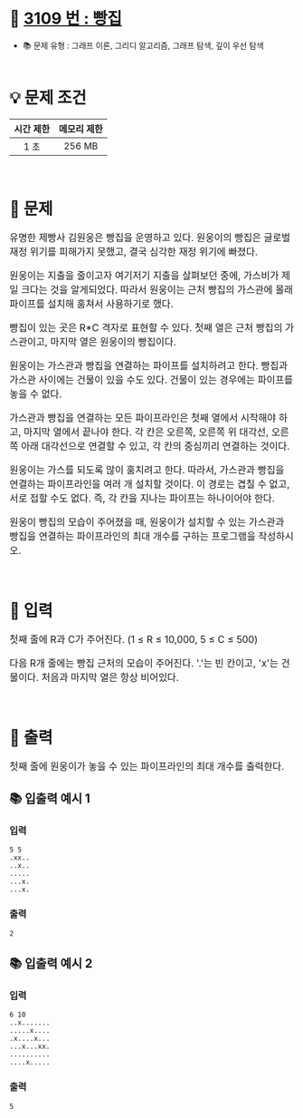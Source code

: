 # 📕 [ 3109 번 : 빵집 ](https://www.acmicpc.net/problem/3109)
- 📚 문제 유형 : 그래프 이론, 그리디 알고리즘, 그래프 탐색, 깊이 우선 탐색
  <br/><br/>

# 💡 문제 조건

| 시간 제한 | 메모리 제한 |
|:-----:|:------:|
|  1 초  | 256 MB  |
<br/>

# 📕 문제
<div style="font-size: 17px">

유명한 제빵사 김원웅은 빵집을 운영하고 있다. 원웅이의 빵집은 글로벌 재정 위기를 피해가지 못했고, 결국 심각한 재정 위기에 빠졌다.

원웅이는 지출을 줄이고자 여기저기 지출을 살펴보던 중에, 가스비가 제일 크다는 것을 알게되었다. 따라서 원웅이는 근처 빵집의 가스관에 몰래 파이프를 설치해 훔쳐서 사용하기로 했다.

빵집이 있는 곳은 R*C 격자로 표현할 수 있다. 첫째 열은 근처 빵집의 가스관이고, 마지막 열은 원웅이의 빵집이다.

원웅이는 가스관과 빵집을 연결하는 파이프를 설치하려고 한다. 빵집과 가스관 사이에는 건물이 있을 수도 있다. 건물이 있는 경우에는 파이프를 놓을 수 없다.

가스관과 빵집을 연결하는 모든 파이프라인은 첫째 열에서 시작해야 하고, 마지막 열에서 끝나야 한다. 각 칸은 오른쪽, 오른쪽 위 대각선, 오른쪽 아래 대각선으로 연결할 수 있고, 각 칸의 중심끼리 연결하는 것이다.

원웅이는 가스를 되도록 많이 훔치려고 한다. 따라서, 가스관과 빵집을 연결하는 파이프라인을 여러 개 설치할 것이다. 이 경로는 겹칠 수 없고, 서로 접할 수도 없다. 즉, 각 칸을 지나는 파이프는 하나이어야 한다.

원웅이 빵집의 모습이 주어졌을 때, 원웅이가 설치할 수 있는 가스관과 빵집을 연결하는 파이프라인의 최대 개수를 구하는 프로그램을 작성하시오.
</div>
<br/>

# 📢 입력
<div style="font-size: 17px">

첫째 줄에 R과 C가 주어진다. (1 ≤ R ≤ 10,000, 5 ≤ C ≤ 500)

다음 R개 줄에는 빵집 근처의 모습이 주어진다. '.'는 빈 칸이고, 'x'는 건물이다. 처음과 마지막 열은 항상 비어있다.

</div>

<br/>

# 📢 출력
<div style="font-size: 17px">

첫째 줄에 원웅이가 놓을 수 있는 파이프라인의 최대 개수를 출력한다.

</div>

## 📚 입출력 예시 1

### 입력
    5 5
    .xx..
    ..x..
    .....
    ...x.
    ...x.

### 출력
    2

## 📚 입출력 예시 2

### 입력
    6 10
    ..x.......
    .....x....
    .x....x...
    ...x...xx.
    ..........
    ....x.....

### 출력
    5
